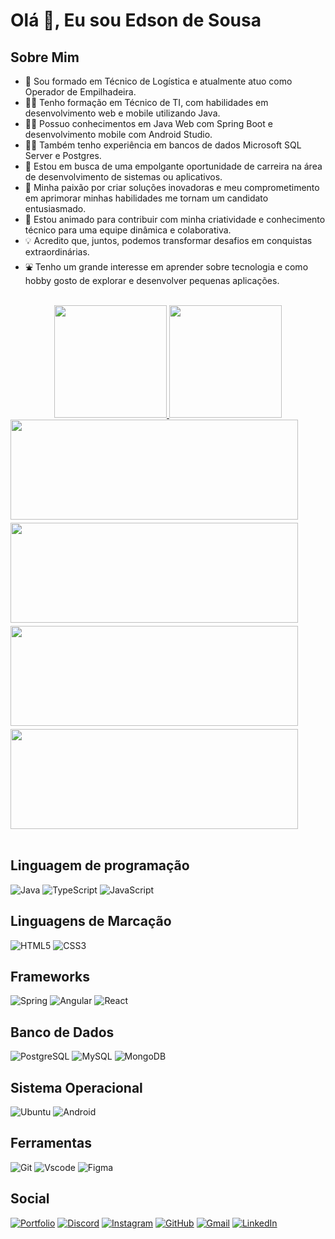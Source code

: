 # Olá 👋, Eu sou Edson de Sousa

## Sobre Mim

- 🔭 Sou formado em Técnico de Logística e atualmente atuo como Operador de Empilhadeira.
- 👨‍🎓 Tenho formação em Técnico de TI, com habilidades em desenvolvimento web e mobile utilizando Java.
- 👨‍🎓 Possuo conhecimentos em Java Web com Spring Boot e desenvolvimento mobile com Android Studio.
- 👨‍🎓 Também tenho experiência em bancos de dados Microsoft SQL Server e Postgres.
- 🚀 Estou em busca de uma empolgante oportunidade de carreira na área de desenvolvimento de sistemas ou aplicativos.
- 🚀 Minha paixão por criar soluções inovadoras e meu comprometimento em aprimorar minhas habilidades me tornam um candidato entusiasmado.
- 🤝 Estou animado para contribuir com minha criatividade e conhecimento técnico para uma equipe dinâmica e colaborativa.
- 💡 Acredito que, juntos, podemos transformar desafios em conquistas extraordinárias.
- ⛲ Tenho um grande interesse em aprender sobre tecnologia e como hobby gosto de explorar e desenvolver pequenas aplicações.

 <div align="center">
 <br>
  <a href="https://github.com/Sousa-Edson">
  <img height="180em" src="https://github-readme-stats.vercel.app/api?username=Sousa-Edson&show_icons=true&theme=transparent&include_all_commits=true&count_private=true"/>
  <img height="180em" src="https://github-readme-stats.vercel.app/api/top-langs/?username=Sousa-Edson&layout=compact&langs_count=7&theme=transparent"/>
  <br>
  </a>
</div>
  <div align="center">
<!--   <img height="260em" src="https://streak-stats.demolab.com?user=Sousa-Edson&theme=transparent&locale=pt_BR&date_format=j%2Fn%5B%2FY%5D&card_width=540&type=png"/> -->
  
</div>

<div style="display: flex; flex-direction: column; gap: 5px;">
  <a href="https://sousa-edson.github.io/portfolio/"  >
    <img height="160em"  width="460em"   src="https://github-readme-stats.vercel.app/api/pin/?username=Sousa-Edson&repo=portfolio&bg_color=363636&border_color=30A3DC&show_icons=true&icon_color=30A3DC&title_color=E94D5F&text_color=FFF"/>
  </a>
  <a href="https://github.com/Sousa-Edson/apontamentoSwing"  >
    <img height="160em" width="460em"   src="https://github-readme-stats.vercel.app/api/pin/?username=Sousa-Edson&repo=apontamentoSwing&bg_color=333&border_color=30A3DC&show_icons=true&icon_color=30A3DC&title_color=E94D5F&text_color=FFF"/>
  </a>
  <a href="https://sousa-edson.github.io/crud-angular/"  >
    <img height="160em" width="460em"   src="https://github-readme-stats.vercel.app/api/pin/?username=Sousa-Edson&repo=crud-angular&bg_color=333&border_color=30A3DC&show_icons=true&icon_color=30A3DC&title_color=E94D5F&text_color=FFF"/>
  </a>
  <a href="https://sousa-edson.github.io/StockManagementAPI/"  >
    <img height="160em" width="460em"   src="https://github-readme-stats.vercel.app/api/pin/?username=Sousa-Edson&repo=StockManagementAPI&bg_color=333&border_color=30A3DC&show_icons=true&icon_color=30A3DC&title_color=E94D5F&text_color=FFF"/>
  </a>
</div>


 
<div style="display: inline_block"><br>
     
## Linguagem de programação
  ![Java](https://img.shields.io/badge/java-%23ED8B00.svg?style=for-the-badge&logo=openjdk&logoColor=white)
  ![TypeScript](https://img.shields.io/badge/TypeScript-007ACC?style=for-the-badge&logo=typescript&logoColor=white)
  ![JavaScript](https://img.shields.io/badge/JavaScript-F7DF1E?style=for-the-badge&logo=javascript&logoColor=black)

## Linguagens de Marcação

![HTML5](https://img.shields.io/badge/HTML5-E34F26?style=for-the-badge&logo=html5&logoColor=white)
![CSS3](https://img.shields.io/badge/CSS3-1572B6?style=for-the-badge&logo=css3&logoColor=white)

## Frameworks

![Spring](https://img.shields.io/badge/spring-%236DB33F.svg?style=for-the-badge&logo=spring&logoColor=white)
![Angular](https://img.shields.io/badge/Angular-DD0031?style=for-the-badge&logo=angular&logoColor=white)
![React](https://img.shields.io/badge/React-20232A?style=for-the-badge&logo=react&logoColor=61DAFB)

## Banco de Dados

![PostgreSQL](https://img.shields.io/badge/PostgreSQL-000?style=for-the-badge&logo=postgresql)
![MySQL](https://img.shields.io/badge/MySQL-00000F?style=for-the-badge&logo=mysql&logoColor=white)
![MongoDB](https://img.shields.io/badge/MongoDB-%234ea94b.svg?style=for-the-badge&logo=mongodb&logoColor=white)

## Sistema Operacional

![Ubuntu](https://img.shields.io/badge/Ubuntu-35495E?style=for-the-badge&logo=ubuntu&logoColor=2CA5E0)
![Android](https://img.shields.io/badge/Android-3DDC84?style=for-the-badge&logo=android&logoColor=white)

## Ferramentas

![Git](https://img.shields.io/badge/GIT-E44C30?style=for-the-badge&logo=git&logoColor=white)
![Vscode](https://img.shields.io/badge/Vscode-007ACC?style=for-the-badge&logo=visual-studio-code&logoColor=white)
![Figma](https://img.shields.io/badge/Figma-696969?style=for-the-badge&logo=figma&logoColor=figma)

## Social

[![Portfolio](https://img.shields.io/badge/Portfolio-FF5722?style=for-the-badge&logo=todoist&logoColor=white)](https://sousa-edson.github.io/portfolio/)
[![Discord](https://img.shields.io/badge/Discord-7289DA?style=for-the-badge&logo=discord&logoColor=white)](https://discord.com/channels/@.edsonsousa/)
[![Instagram](https://img.shields.io/badge/-Instagram-%23E4405F?style=for-the-badge&logo=instagram&logoColor=white)](https://www.instagram.com/edson3711.es/)
[![GitHub](https://img.shields.io/badge/GitHub-100000?style=for-the-badge&logo=github&logoColor=white)](https://github.com/Sousa-Edson)
[![Gmail](https://img.shields.io/badge/Gmail-333333?style=for-the-badge&logo=gmail&logoColor=red)](mailto:edson3711.es@gmail.com)
[![LinkedIn](https://img.shields.io/badge/LinkedIn-0077B5?style=for-the-badge&logo=linkedin&logoColor=white)](https://www.linkedin.com/in/edson-sousa-b0769a181/)

 </div>
